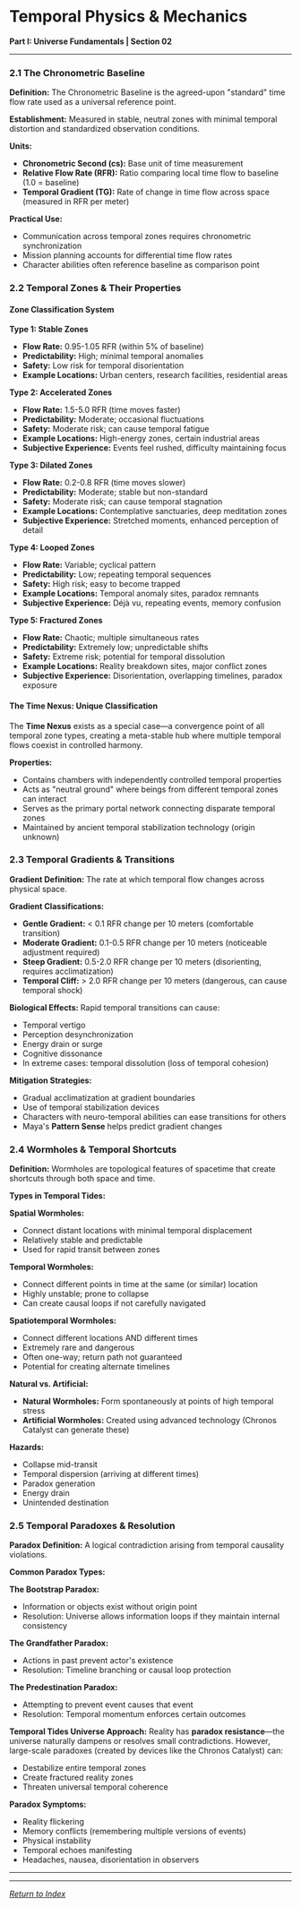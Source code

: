 # Temporal Physics & Mechanics

**Part I: Universe Fundamentals | Section 02**

---

### 2.1 The Chronometric Baseline

**Definition:** The Chronometric Baseline is the agreed-upon "standard" time flow rate used as a universal reference point.

**Establishment:** Measured in stable, neutral zones with minimal temporal distortion and standardized observation conditions.

**Units:**
- **Chronometric Second (cs):** Base unit of time measurement
- **Relative Flow Rate (RFR):** Ratio comparing local time flow to baseline (1.0 = baseline)
- **Temporal Gradient (TG):** Rate of change in time flow across space (measured in RFR per meter)

**Practical Use:**
- Communication across temporal zones requires chronometric synchronization
- Mission planning accounts for differential time flow rates
- Character abilities often reference baseline as comparison point

### 2.2 Temporal Zones & Their Properties

#### Zone Classification System

**Type 1: Stable Zones**
- **Flow Rate:** 0.95-1.05 RFR (within 5% of baseline)
- **Predictability:** High; minimal temporal anomalies
- **Safety:** Low risk for temporal disorientation
- **Example Locations:** Urban centers, research facilities, residential areas

**Type 2: Accelerated Zones**
- **Flow Rate:** 1.5-5.0 RFR (time moves faster)
- **Predictability:** Moderate; occasional fluctuations
- **Safety:** Moderate risk; can cause temporal fatigue
- **Example Locations:** High-energy zones, certain industrial areas
- **Subjective Experience:** Events feel rushed, difficulty maintaining focus

**Type 3: Dilated Zones**
- **Flow Rate:** 0.2-0.8 RFR (time moves slower)
- **Predictability:** Moderate; stable but non-standard
- **Safety:** Moderate risk; can cause temporal stagnation
- **Example Locations:** Contemplative sanctuaries, deep meditation zones
- **Subjective Experience:** Stretched moments, enhanced perception of detail

**Type 4: Looped Zones**
- **Flow Rate:** Variable; cyclical pattern
- **Predictability:** Low; repeating temporal sequences
- **Safety:** High risk; easy to become trapped
- **Example Locations:** Temporal anomaly sites, paradox remnants
- **Subjective Experience:** Déjà vu, repeating events, memory confusion

**Type 5: Fractured Zones**
- **Flow Rate:** Chaotic; multiple simultaneous rates
- **Predictability:** Extremely low; unpredictable shifts
- **Safety:** Extreme risk; potential for temporal dissolution
- **Example Locations:** Reality breakdown sites, major conflict zones
- **Subjective Experience:** Disorientation, overlapping timelines, paradox exposure

#### The Time Nexus: Unique Classification

The **Time Nexus** exists as a special case—a convergence point of all temporal zone types, creating a meta-stable hub where multiple temporal flows coexist in controlled harmony.

**Properties:**
- Contains chambers with independently controlled temporal properties
- Acts as "neutral ground" where beings from different temporal zones can interact
- Serves as the primary portal network connecting disparate temporal zones
- Maintained by ancient temporal stabilization technology (origin unknown)

### 2.3 Temporal Gradients & Transitions

**Gradient Definition:** The rate at which temporal flow changes across physical space.

**Gradient Classifications:**
- **Gentle Gradient:** < 0.1 RFR change per 10 meters (comfortable transition)
- **Moderate Gradient:** 0.1-0.5 RFR change per 10 meters (noticeable adjustment required)
- **Steep Gradient:** 0.5-2.0 RFR change per 10 meters (disorienting, requires acclimatization)
- **Temporal Cliff:** > 2.0 RFR change per 10 meters (dangerous, can cause temporal shock)

**Biological Effects:**
Rapid temporal transitions can cause:
- Temporal vertigo
- Perception desynchronization
- Energy drain or surge
- Cognitive dissonance
- In extreme cases: temporal dissolution (loss of temporal cohesion)

**Mitigation Strategies:**
- Gradual acclimatization at gradient boundaries
- Use of temporal stabilization devices
- Characters with neuro-temporal abilities can ease transitions for others
- Maya's **Pattern Sense** helps predict gradient changes

### 2.4 Wormholes & Temporal Shortcuts

**Definition:** Wormholes are topological features of spacetime that create shortcuts through both space and time.

**Types in Temporal Tides:**

**Spatial Wormholes:**
- Connect distant locations with minimal temporal displacement
- Relatively stable and predictable
- Used for rapid transit between zones

**Temporal Wormholes:**
- Connect different points in time at the same (or similar) location
- Highly unstable; prone to collapse
- Can create causal loops if not carefully navigated

**Spatiotemporal Wormholes:**
- Connect different locations AND different times
- Extremely rare and dangerous
- Often one-way; return path not guaranteed
- Potential for creating alternate timelines

**Natural vs. Artificial:**
- **Natural Wormholes:** Form spontaneously at points of high temporal stress
- **Artificial Wormholes:** Created using advanced technology (Chronos Catalyst can generate these)

**Hazards:**
- Collapse mid-transit
- Temporal dispersion (arriving at different times)
- Paradox generation
- Energy drain
- Unintended destination

### 2.5 Temporal Paradoxes & Resolution

**Paradox Definition:** A logical contradiction arising from temporal causality violations.

**Common Paradox Types:**

**The Bootstrap Paradox:**
- Information or objects exist without origin point
- Resolution: Universe allows information loops if they maintain internal consistency

**The Grandfather Paradox:**
- Actions in past prevent actor's existence
- Resolution: Timeline branching or causal loop protection

**The Predestination Paradox:**
- Attempting to prevent event causes that event
- Resolution: Temporal momentum enforces certain outcomes

**Temporal Tides Universe Approach:**
Reality has **paradox resistance**—the universe naturally dampens or resolves small contradictions. However, large-scale paradoxes (created by devices like the Chronos Catalyst) can:
- Destabilize entire temporal zones
- Create fractured reality zones
- Threaten universal temporal coherence

**Paradox Symptoms:**
- Reality flickering
- Memory conflicts (remembering multiple versions of events)
- Physical instability
- Temporal echoes manifesting
- Headaches, nausea, disorientation in observers

---

---

*[Return to Index](../00_INDEX.md)*
